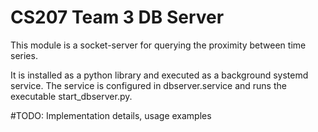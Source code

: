 # CS207 Team 3 DB Server

This module is a socket-server for querying the proximity between time series. 

It is installed as a python library and executed as a background systemd service. The service is configured in dbserver.service and runs the executable start_dbserver.py.

#TODO: Implementation details, usage examples
